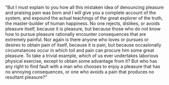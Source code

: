 "But I must explain to you how all this mistaken idea of denouncing pleasure and praising pain was born and I will give you a complete account of the system, and expound 
the actual teachings of the great explorer of the truth, the master-builder of human happiness. No one rejects, dislikes, or avoids pleasure itself, because it is 
pleasure, but because those who do not know how to pursue pleasure rationally encounter consequences that are extremely painful. Nor again is there anyone who loves or 
pursues or desires to obtain pain of itself, because it is pain, but because occasionally circumstances occur in which toil and pain can procure him some great pleasure. 
To take a trivial example, which of us ever undertakes laborious physical exercise, except to obtain some advantage from it? But who has any right to find fault with a 
man who chooses to enjoy a pleasure that has no annoying consequences, or one who avoids a pain that produces no resultant pleasure?"